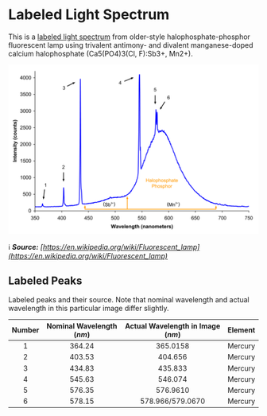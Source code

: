 # Labeled Light Spectrum

This is a [labeled light spectrum](https://en.wikipedia.org/wiki/Fluorescent_lamp#/media/File:Spectrum_of_halophosphate_type_fluorescent_bulb_(f30t12_ww_rs).png) from older-style halophosphate-phosphor fluorescent lamp using trivalent antimony- and divalent manganese-doped calcium halophosphate (Ca5(PO4)3(Cl, F):Sb3+, Mn2+). 

![Image](./labeledSpectrum2.png)

ℹ️ ***Source:** [https://en.wikipedia.org/wiki/Fluorescent_lamp](https://en.wikipedia.org/wiki/Fluorescent_lamp)*

## Labeled Peaks

Labeled peaks and their source. Note that nominal wavelength and actual wavelength in this particular image differ slightly.

| Number | Nominal Wavelength (*nm*) | Actual Wavelength in Image (*nm*) | Element |
| :----: | :-----------------------: | :-------------------------------: | :-----: |
|1|	364.24| 365.0158 | Mercury |
|2|	403.53	|	404.656  | Mercury |
|3|	434.83	|	435.833 | Mercury |
|4|	545.63	|	546.074 | Mercury |
|5	|576.35	|	576.9610 | Mercury |
|6	|578.15	|	578.966/579.0670  | Mercury |
